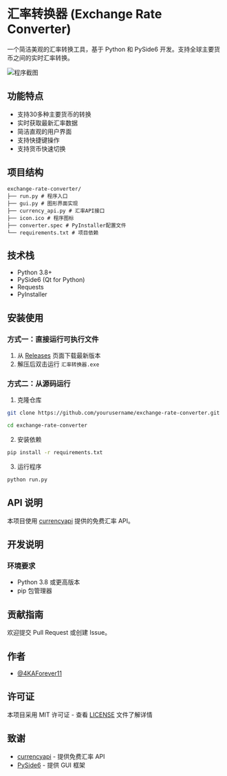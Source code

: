 # 汇率转换器 (Exchange Rate Converter)

一个简洁美观的汇率转换工具，基于 Python 和 PySide6 开发。支持全球主要货币之间的实时汇率转换。

![程序截图](screenshots/main.png)

## 功能特点

- 支持30多种主要货币的转换
- 实时获取最新汇率数据
- 简洁直观的用户界面
- 支持快捷键操作
- 支持货币快速切换


## 项目结构

```
exchange-rate-converter/
├── run.py # 程序入口
├── gui.py # 图形界面实现
├── currency_api.py # 汇率API接口
├── icon.ico # 程序图标
├── converter.spec # PyInstaller配置文件
└── requirements.txt # 项目依赖
```

## 技术栈

- Python 3.8+
- PySide6 (Qt for Python)
- Requests
- PyInstaller

## 安装使用

### 方式一：直接运行可执行文件

1. 从 [Releases](https://github.com/yourusername/exchange-rate-converter/releases) 页面下载最新版本
2. 解压后双击运行 `汇率转换器.exe`

### 方式二：从源码运行

1. 克隆仓库 
```bash
git clone https://github.com/yourusername/exchange-rate-converter.git

cd exchange-rate-converter
```


2. 安装依赖
```bash
pip install -r requirements.txt
```

3. 运行程序
```bash
python run.py
``` 


## API 说明

本项目使用 [currencyapi](https://currencyapi.com/) 提供的免费汇率 API。


## 开发说明

### 环境要求

- Python 3.8 或更高版本
- pip 包管理器


## 贡献指南

欢迎提交 Pull Request 或创建 Issue。

## 作者

- [@4KAForever11](https://github.com/4KAForever11)

## 许可证

本项目采用 MIT 许可证 - 查看 [LICENSE](LICENSE) 文件了解详情

## 致谢

- [currencyapi](https://currencyapi.com/) - 提供免费汇率 API
- [PySide6](https://wiki.qt.io/Qt_for_Python) - 提供 GUI 框架
